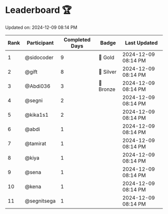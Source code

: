 # Leaderboard 🏆

Updated on: 2024-12-09 08:14 PM

| Rank | Participant       | Completed Days | Badge      | Last Updated         |
|------|-------------------|----------------|------------|----------------------|
| 1    | @sidocoder        | 9              | 🏅 Gold     | 2024-12-09 08:14 PM |
| 2    | @gift             | 8              | 🥈 Silver   | 2024-12-09 08:14 PM |
| 3    | @Abdi036          | 3              | 🥉 Bronze   | 2024-12-09 08:14 PM |
| 4    | @segni            | 2              |            | 2024-12-09 08:14 PM |
| 5    | @kika1s1          | 2              |            | 2024-12-09 08:14 PM |
| 6    | @abdi             | 1              |            | 2024-12-09 08:14 PM |
| 7    | @tamirat          | 1              |            | 2024-12-09 08:14 PM |
| 8    | @kiya             | 1              |            | 2024-12-09 08:14 PM |
| 9    | @sena             | 1              |            | 2024-12-09 08:14 PM |
| 10   | @kena             | 1              |            | 2024-12-09 08:14 PM |
| 11   | @segnitsega       | 1              |            | 2024-12-09 08:14 PM |
